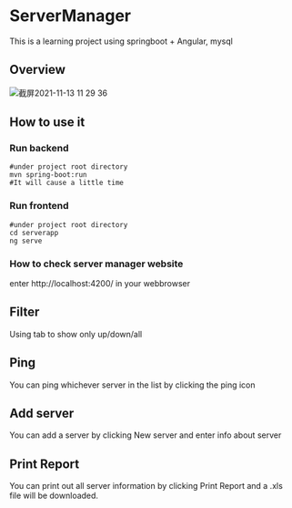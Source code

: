 # ServerManager
This is a learning project using springboot + Angular, mysql

## Overview
![截屏2021-11-13 11 29 36](https://user-images.githubusercontent.com/24503361/141602533-87eed5a4-d80a-43fb-b2c4-5fbe7f20bc68.png)

## How to use it

### Run backend
```shell
#under project root directory
mvn spring-boot:run
#It will cause a little time
```

### Run frontend
```shell
#under project root directory
cd serverapp
ng serve
```

### How to check server manager website
enter http://localhost:4200/ in your webbrowser


## Filter
Using tab to show only up/down/all

## Ping
You can ping whichever server in the list by clicking the ping icon

## Add server
You can add a server by clicking New server and enter info about server

## Print Report
You can print out all server information by clicking Print Report and a .xls file will be downloaded.
